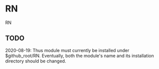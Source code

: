 # RN
RN

## TODO

2020-08-19: Thus module must currently be installed under $github_root/RN. Eventually, both the module's name and its installation directory
should be changed.
